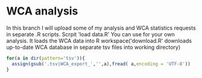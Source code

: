 # WCA analysis

In this branch I will upload some of my analysis and WCA statistics requests in separate .R scripts. Scrpit 'load data.R' You can use for your own analysis. It loads the WCA data into R workspace('download.R' downloads up-to-date WCA database in separate tsv files into working directory)

```r
for(a in dir(pattern='tsv')){
  assign(gsub('.tsv|WCA_export_','',a),fread( a,encoding = 'UTF-8'))
}
```
